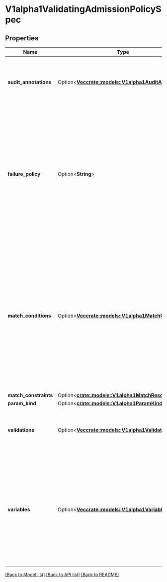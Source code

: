 # V1alpha1ValidatingAdmissionPolicySpec

## Properties

Name | Type | Description | Notes
------------ | ------------- | ------------- | -------------
**audit_annotations** | Option<[**Vec<crate::models::V1alpha1AuditAnnotation>**](v1alpha1.AuditAnnotation.md)> | auditAnnotations contains CEL expressions which are used to produce audit annotations for the audit event of the API request. validations and auditAnnotations may not both be empty; a least one of validations or auditAnnotations is required. | [optional]
**failure_policy** | Option<**String**> | failurePolicy defines how to handle failures for the admission policy. Failures can occur from CEL expression parse errors, type check errors, runtime errors and invalid or mis-configured policy definitions or bindings.  A policy is invalid if spec.paramKind refers to a non-existent Kind. A binding is invalid if spec.paramRef.name refers to a non-existent resource.  failurePolicy does not define how validations that evaluate to false are handled.  When failurePolicy is set to Fail, ValidatingAdmissionPolicyBinding validationActions define how failures are enforced.  Allowed values are Ignore or Fail. Defaults to Fail. | [optional]
**match_conditions** | Option<[**Vec<crate::models::V1alpha1MatchCondition>**](v1alpha1.MatchCondition.md)> | MatchConditions is a list of conditions that must be met for a request to be validated. Match conditions filter requests that have already been matched by the rules, namespaceSelector, and objectSelector. An empty list of matchConditions matches all requests. There are a maximum of 64 match conditions allowed.  If a parameter object is provided, it can be accessed via the `params` handle in the same manner as validation expressions.  The exact matching logic is (in order):   1. If ANY matchCondition evaluates to FALSE, the policy is skipped.   2. If ALL matchConditions evaluate to TRUE, the policy is evaluated.   3. If any matchCondition evaluates to an error (but none are FALSE):      - If failurePolicy=Fail, reject the request      - If failurePolicy=Ignore, the policy is skipped | [optional]
**match_constraints** | Option<[**crate::models::V1alpha1MatchResources**](v1alpha1.MatchResources.md)> |  | [optional]
**param_kind** | Option<[**crate::models::V1alpha1ParamKind**](v1alpha1.ParamKind.md)> |  | [optional]
**validations** | Option<[**Vec<crate::models::V1alpha1Validation>**](v1alpha1.Validation.md)> | Validations contain CEL expressions which is used to apply the validation. Validations and AuditAnnotations may not both be empty; a minimum of one Validations or AuditAnnotations is required. | [optional]
**variables** | Option<[**Vec<crate::models::V1alpha1Variable>**](v1alpha1.Variable.md)> | Variables contain definitions of variables that can be used in composition of other expressions. Each variable is defined as a named CEL expression. The variables defined here will be available under `variables` in other expressions of the policy except MatchConditions because MatchConditions are evaluated before the rest of the policy.  The expression of a variable can refer to other variables defined earlier in the list but not those after. Thus, Variables must be sorted by the order of first appearance and acyclic. | [optional]

[[Back to Model list]](../README.md#documentation-for-models) [[Back to API list]](../README.md#documentation-for-api-endpoints) [[Back to README]](../README.md)



